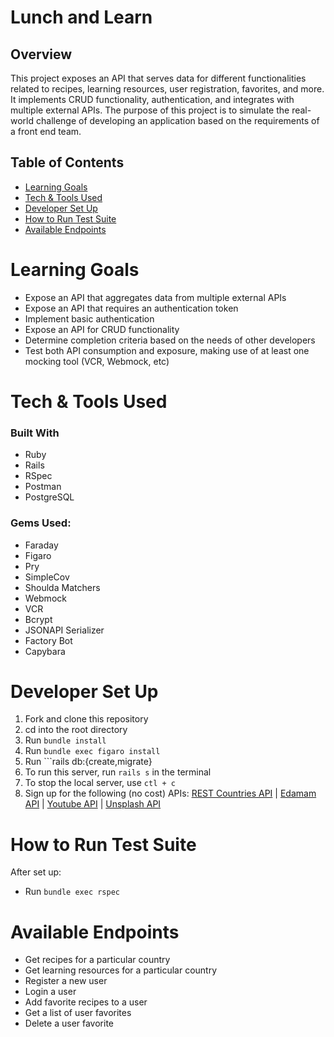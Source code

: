 # Lunch and Learn 

## Overview

This project exposes an API that serves data for different functionalities related to recipes, learning resources, user registration, favorites, and more. It implements CRUD functionality, authentication, and integrates with multiple external APIs.
The purpose of this project is to simulate the real-world challenge of developing an application based on the requirements of a front end team.

## Table of Contents
- [Learning Goals](#learning-goals)
- [Tech & Tools Used](#tech--tools-used)
- [Developer Set Up](#developer-set-up)
- [How to Run Test Suite](#how-to-run-test-suite)
- [Available Endpoints](#available-endpoints)

# Learning Goals
- Expose an API that aggregates data from multiple external APIs
- Expose an API that requires an authentication token
- Implement basic authentication
- Expose an API for CRUD functionality
- Determine completion criteria based on the needs of other developers
- Test both API consumption and exposure, making use of at least one mocking tool (VCR, Webmock, etc)

# Tech & Tools Used
### Built With
- Ruby
- Rails
- RSpec
- Postman
- PostgreSQL

### Gems Used:
- Faraday
- Figaro
- Pry
- SimpleCov
- Shoulda Matchers
- Webmock
- VCR
- Bcrypt
- JSONAPI Serializer
- Factory Bot
- Capybara

# Developer Set Up
1. Fork and clone this repository
2. cd into the root directory
3. Run ```bundle install```
4. Run ```bundle exec figaro install```
5. Run ```rails db:{create,migrate}
6. To run this server, run ```rails s``` in the terminal
7. To stop the local server, use ```ctl + c```
8. Sign up for the following (no cost) APIs:
  [REST Countries API](https://restcountries.com/) | [Edamam API](https://developer.edamam.com/edamam-recipe-api) | [Youtube API](https://developers.google.com/youtube/v3) | [Unsplash API](https://unsplash.com/developers)

# How to Run Test Suite
After set up:
- Run ```bundle exec rspec```

# Available Endpoints
- Get recipes for a particular country
- Get learning resources for a particular country
- Register a new user
- Login a user
- Add favorite recipes to a user
- Get a list of user favorites
- Delete a user favorite

